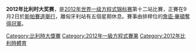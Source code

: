 **2012年比利时大奖赛**，是[2012年世界一级方程式锦标赛](../Page/2012年世界一级方程式锦标赛.md "wikilink")第十二站比賽，正賽在9月2日於[斯帕賽道舉行](https://zh.wikipedia.org/wiki/斯帕賽道 "wikilink")，離匈牙利站有五個星期休息。賽事由排桿位的[詹臣·畢頓奪得冠軍](https://zh.wikipedia.org/wiki/詹臣·畢頓 "wikilink")。

[Category:比利時大獎賽](https://zh.wikipedia.org/wiki/Category:比利時大獎賽 "wikilink")
[Category:2012年一級方程式賽果](https://zh.wikipedia.org/wiki/Category:2012年一級方程式賽果 "wikilink")
[Category:2012年比利時體育](https://zh.wikipedia.org/wiki/Category:2012年比利時體育 "wikilink")